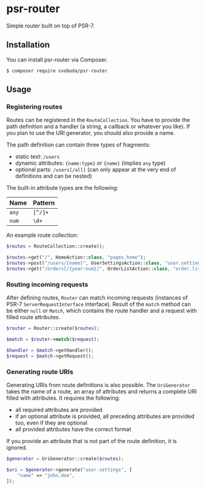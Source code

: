 # psr-router

Simple router built on top of PSR-7.

## Installation

You can install psr-router via Composer.

```
$ composer require svoboda/psr-router
```

## Usage

### Registering routes

Routes can be registered in the `RouteCollection`. You have to provide the path
definition and a handler (a string, a callback or whatever you like). If you
plan to use the URI generator, you should also provide a name.

The path definition can contain three types of fragments:

* static text: `/users`
* dynamic attributes: `{name:type}` or `{name}` (implies `any` type)
* optional parts: `/users[/all]` (can only appear at the very end of
definitions and can be nested)

The built-in attribute types are the following:

| Name  | Pattern |
|-------|---------|
| `any` | `[^/]+` |
| `num` | `\d+`   |

An example route collection:

```php
$routes = RouteCollection::create();

$routes->get("/", HomeAction::class, "pages.home");
$routes->post("/users/{name}", UserSettingsAction::class, "user.settings");
$routes->get("/orders[/{year:num}]", OrderListAction::class, "order.list");
```

### Routing incoming requests

After defining routes, `Router` can match incoming requests (instances of PSR-7
`ServerRequestInterface` interface). Result of the `match` method can be 
either `null` or `Match`, which contains the route handler and a request with 
filled route attributes.

```php
$router = Router::create($routes);

$match = $router->match($request);

$handler = $match->getHandler();
$request = $match->getRequest();
```

### Generating route URIs

Generating URIs from route definitions is also possible. The `UriGenerator`
takes the name of a route, an array of attributes and returns a complete URI
filled with attributes. It requires the following:

* all required attributes are provided
* if an optional attribute is provided, all preceding attributes are provided
too, even if they are optional
* all provided attributes have the correct format

If you provide an attribute that is not part of the route definition, it is 
ignored.

```php
$generator = UriGenerator::create($routes);

$uri = $generator->generate("user.settings", [
    "name" => "john.doe",
]);
```
